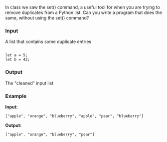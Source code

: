 In class we saw the set() command, a useful tool for when you are trying to remove duplicates from a Python list. Can you write a program that does the same, without using the set() command?

### Input

A list that contains some duplicate entries

<pre><code>
let a = 5;
let b = 42;
</code></pre>

### Output

The "cleaned" input list

### Example

**Input:**

    ["apple", "orange", "blueberry", "apple", "pear", "blueberry"]

**Output:**

    ["apple", "orange", "blueberry", "pear"]


